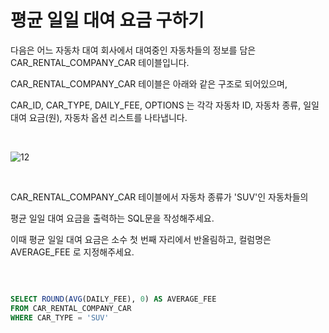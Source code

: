 평균 일일 대여 요금 구하기
================================================================================

다음은 어느 자동차 대여 회사에서 대여중인 자동차들의 정보를 담은 CAR_RENTAL_COMPANY_CAR 테이블입니다.      

CAR_RENTAL_COMPANY_CAR 테이블은 아래와 같은 구조로 되어있으며,     
 
CAR_ID, CAR_TYPE, DAILY_FEE, OPTIONS 는 각각 자동차 ID, 자동차 종류, 일일 대여 요금(원), 자동차 옵션 리스트를 나타냅니다.   

</br>

![12](https://github.com/pursWon/CRM101/assets/99719661/cc3db2a3-483d-45e1-846d-5b2ac412ec58)

</br>

CAR_RENTAL_COMPANY_CAR 테이블에서 자동차 종류가 'SUV'인 자동차들의     

평균 일일 대여 요금을 출력하는 SQL문을 작성해주세요.     

이때 평균 일일 대여 요금은 소수 첫 번째 자리에서 반올림하고, 컬럼명은 AVERAGE_FEE 로 지정해주세요.     

</br>

```SQL

SELECT ROUND(AVG(DAILY_FEE), 0) AS AVERAGE_FEE
FROM CAR_RENTAL_COMPANY_CAR
WHERE CAR_TYPE = 'SUV'

```
